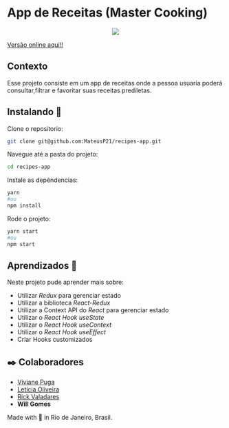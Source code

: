 
# App de Receitas (Master Cooking)

<p align="center">
  <img src="./desktop.gif" />
  
</p>


[Versão online aqui!!]()

## Contexto

Esse projeto consiste em um app de receitas onde a pessoa usuaria poderá consultar,filtrar e favoritar suas receitas prediletas.

## Instalando  🚀
Clone o repositorio:

```sh
git clone git@github.com:MateusP21/recipes-app.git
```
Navegue até a pasta do projeto:

```sh
cd recipes-app
```
Instale as depêndencias:

```sh
yarn 
#ou 
npm install
```

Rode o projeto:
```sh
yarn start
#ou 
npm start
```
## Aprendizados 📖

Neste projeto pude aprender mais sobre:

  * Utilizar _Redux_ para gerenciar estado
  * Utilizar a biblioteca _React-Redux_
  * Utilizar a Context API do _React_ para gerenciar estado
  * Utilizar o _React Hook useState_
  * Utilizar o _React Hook useContext_
  * Utilizar o _React Hook useEffect_
  * Criar Hooks customizados
 
## ✒️ Colaboradores

* [Viviane Puga](https://github.com/vnpuga)
* [Letícia Oliveira](https://github.com/leticia-238)
* [Rick Valadares](https://github.com/RickValadares)
* **Will Gomes**

 Made with 💙 in Rio de Janeiro, Brasil.
